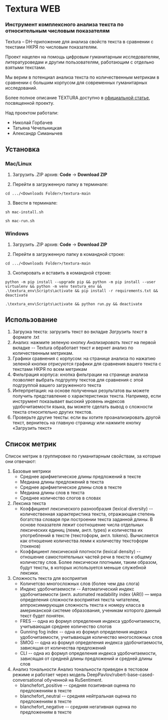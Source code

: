 # Textura WEB

### Инструмент комплексного анализа текста по относительным числовым показателям

Textura – DH-приложение для анализа свойств текста в сравнении с текстами НКРЯ по числовым показателям.  

Проект нацелен на помощь цифровым гуманитарным исследователям, литературоведам и другим пользователям, работающим с отдельно взятыми текстами. 

Мы верим в потенциал анализа текста по количественным метрикам в сравнении с большим корпусом для современных гуманитарных исследований. 

Более полное описание TEXTURA доступно в [официальной статье](https://docs.google.com/document/d/1gi-7A69SDtH7Pp8TjVJWitFL3kkwZhgcatr2nBVNuz4/edit#heading=h.b92faztiq4z2), посвященной проекту. 

Над проектом работали:
- Николай Горбачев
- Татьяна Чечельницкая
- Александр Симанычев

## Установка

### Mac/Linux

1. Загрузить .ZIP архив: **Code** -> **Download ZIP**

2. Перейти в загруженную папку в терминале:

`cd .../<Downloads Folder>/textura-main`

3. Ввести в терминале:

`sh mac-install.sh`

`sh mac-run.sh`

### Windows

1. Загрузить .ZIP архив: **Code** -> **Download ZIP**

2. Перейти в загруженную папку в командной строке:

`cd .../<Downloads Folder>/textura-main`

3. Скопировать и вставить в командной строке:

`python -m pip install --upgrade pip && python -m pip install --user virtualenv && python -m venv textura_env && .\textura_env\Scripts\activate && pip install -r requirements.txt && deactivate`

`.\textura_env\Scripts\activate && python run.py && deactivate`

## Использование

1. Загрузка текста: загрузить текст во вкладке *Загрузить текст* в формате .txt
2. Анализ: нажмите зеленую кнопку *Анализировать текст* на первой вкладке -- Textura обработает текст и вернет анализ по количественным метрикам.
3. Графики сравнения с корпусом: на странице анализа по нажатию зеленой кнопки отрисуются графики для сравнения вашего текста с текстами НКРЯ по всем метрикам
4. Фильтрация корпуса: кнопка фильтрации на странице анализа позволяет выбрать подгруппу текстов для сравнения с этой подгруппой вашего загруженного текста
5. Интерпретация: на основе полученных результатов вы можете получить представление о характеристиках текста. Например, если инструмент показывает высокий уровень индексов удобочитаемости языка, вы можете сделать вывод о сложности текста относительно других текстов.
6. Проверьте другие тексты: если вы хотите проанализировать другой текст, вернитесь на главную страницу или нажмите кнопку «Загрузить текст»

## Список метрик

Список метрик в группировке по гуманитарным свойствам, за которые они отвечают:

1. Базовые метрики
    - Среднее арифметическое длины предложений в тексте
    - Медиана длины предложений в текста
    - Среднее арифметическое длины слов в тексте
    - Медиана длины слов в текста
    - Среднее количество слогов в словах
2. Лексика текста
    - Коэффициент лексического разнообразия (lexical diversity) -- количественная характеристика текста, отражающая степень богатства словаря при построении текста заданной длины. В основе показателя лежит соотношение числа отдельных лексических единиц (лемм, англ. types) и количества их употреблений в тексте (текстоформ, англ. tokens). Вычисляется как отношение количества лемм к количеству текстоформ (токенов)
    - Коэффициент лексической плотности (lexical density) -- отношение самостоятельных частей речи в тексте к общему количеству слов. Более лексически плотными, таким образом, будут тексты, в которых используется меньше служебной лексики.
3. Сложность текста для восприятия
    - Количетсво многосложных слов (более чем два слога)
    - Индекс удобочитаемости -- Автоматический индекс удобочитаемости (англ. automated readability index (ARI)) — мера определения сложности восприятия текста читателем, аппроксимирующая сложность текста к номеру класса в американской системе образования, ученикам которого данный текст будет понятен.
    - FRES -- одна из формул определения индекса удобочитаемости, учитывающая среднее количество слогов
    - Gunning fog index -- одна из формул определения индекса удобочитаемости, учитывающая количество многосложных слов
    - SMOG -- одна из формул определения индекса удобочитаемости, зависящая от количества предложений
    - CLI -- одна из формул определения индекса удобочитаемости, зависящая от средней длины предложений и средней длины слов
4. Анализ тональности
Анализ тональности приведен в тестовом режиме и работает через модель DeepPavlov/rubert-base-cased-conversational обученной на RuSentiment.
    - blanchefort_positive -- средняя позитивная оценка по предложениям в тексте
    - blanchefort_neutral -- средняя нейтральная оценка по предложениям в тексте
    - blanchefort_negative -- средняя негативная оценка по предложениям в тексте
